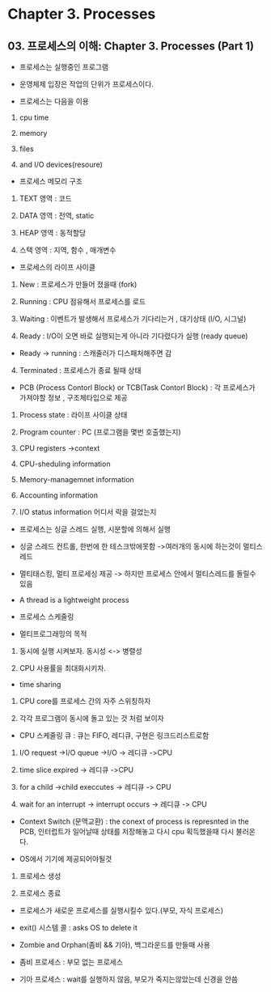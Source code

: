 # Chapter 3. Processes

## 03. 프로세스의 이해: Chapter 3. Processes (Part 1)

- 프로세스는 실행중인 프로그램

- 운영체제 입장은 작업의 단위가 프로세스이다.

- 프로세스는 다음을 이용

1. cpu time

2. memory

3. files

4. and I/O devices(resoure)

- 프로세스 메모리 구조

1. TEXT 영역  : 코드

2. DATA 영역 : 전역, static

3. HEAP 영역 : 동적할당

4. 스택 영역 : 지역, 함수 , 매개변수

- 프로세스의 라이프 사이클

1. New : 프로세스가 만들어 졌을때 (fork)

2. Running : CPU 점유해서 프로세스를 로드

3. Waiting : 이벤트가 발생해서 프로세스가 기다리는거 , 대기상태 (I/O, 시그널)

4. Ready : I/O이 오면 바로 실행되는게 아니라 기다렸다가 실행 (ready queue)

- Ready -> running : 스캐줄러가 디스패처해주면 감

4. Terminated : 프로세스가 종료 될때 상태

- PCB (Process Contorl Block) or TCB(Task Contorl Block) : 각 프로세스가 가져야할 정보 , 구조체타입으로 제공

1. Process state : 라이프 사이클 상태

2. Program counter : PC (프로그램을 몇번 호출했는지) 

3. CPU registers ->context

4. CPU-sheduling information

5. Memory-managemnet information

6. Accounting information

7. I/O status information  어디서 락을 걸었는지

- 프로세스는 싱글 스레드 실행, 시분할에 의해서 실행

- 싱글 스레드 컨트롤, 한번에 한 테스크밖에못함 ->여러개의 동시에 하는것이 멀티스레드

- 멀티태스킹, 멀티 프로세싱 제공 -> 하지만 프로세스 안에서 멀티스레드를 돌릴수 있음

- A thread is a lightweight process 

- 프로세스 스케줄링

- 멀티프로그래밍의 목적

1.  동시에 실행 시켜보자.  동시성 <-> 병렬성

2.  CPU 사용률을 최대화시키자.

- time sharing

1. CPU core를 프로세스 간의 자주 스위칭하자

2. 각각 프로그램이 동시에 돌고 있는 것 처럼 보이자

- CPU 스케줄링 큐 : 큐는 FIFO, 레디큐, 구현은 링크드리스트로함

1. I/O request ->I/O queue ->I/O -> 레디큐 ->CPU

2. time slice expired -> 레디큐 ->CPU

3. for a child ->child execcutes -> 레디큐 -> CPU

4. wait for an interrupt -> interrupt occurs -> 레디큐 -> CPU

- Context Switch (문맥교환) : the conext of process is represnted in the PCB, 인터럽트가 일어날때 상태를 저장해놓고 다시 cpu 획득했을때 다시 불러온다. 

- OS에서 기기에 제공되어야될것

1. 프로세스 생성

2. 프로세스 종료

- 프로세스가 새로운 프로세스를 실행시킬수 있다.(부모, 자식 프로세스)

- exit() 시스템 콜 : asks OS to delete it

- Zombie and Orphan(좀비 && 기아), 백그라운드를 만들때 사용

- 좀비 프로세스 : 부모 없는 프로세스

- 기아 프로세스 : wait를 실행하지 않음, 부모가 죽지는않았는데 신경을 안씀 